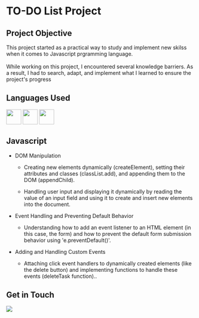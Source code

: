 <h1>TO-DO List Project</h1>

<h2>Project Objective</h2>
<p1>
 This project started as a practical way to study and implement new skilss when it comes to Javascript prgramming language.
</p1>
<br>
<br>
<p1>
While working on this project, I encountered several knowledge barriers. As a result, I had to search, adapt, and implement what I learned to ensure the project's progress
</p1>
<br>
<h2>Languages Used</h2>
<div>
  <img src="https://cdn.jsdelivr.net/gh/devicons/devicon@latest/icons/html5/html5-original.svg" width="40" height="40"/> <img src="https://cdn.jsdelivr.net/gh/devicons/devicon@latest/icons/css3/css3-original.svg" width="40" height="40"/> <img src="https://cdn.jsdelivr.net/gh/devicons/devicon@latest/icons/javascript/javascript-original.svg" width="40" height="40"/>  
</div>

<h2>Javascript</h2>
<ul>
  <li>
    <p>DOM Manipulation</p>
    <ul>
      <li>
        <p>Creating new elements dynamically (createElement), setting their attributes and classes (classList.add), and appending them to the DOM (appendChild).</p>
      </li>
       <li>
        <p>Handling user input and displaying it dynamically by reading the value of an input field and using it to create and insert new elements into the document.</p>
      </li>
    </ul>
  </li>
  <li>
    <p>Event Handling and Preventing Default Behavior</p>
    <ul>
      <li>
        <p>Understanding how to add an event listener to an HTML element (in this case, the form) and how to prevent the default form submission behavior using 'e.preventDefault()'.</p>
      </li>
    </ul>
  </li>
  <li>
    <p>Adding and Handling Custom Events</p>
     <ul>
      <li>
        <p>Attaching click event handlers to dynamically created elements (like the delete button) and implementing functions to handle these events (deleteTask function)..</p>
      </li>
    </ul>
  </li>
</ul>
<h2>Get in Touch</h2>
<a href="https://linkedin.com/in/israel-nunes-825968144" target="_blank"><img loading="lazy" src="https://img.shields.io/badge/-LinkedIn-%230077B5?style=for-the-badge&logo=linkedin&logoColor=white" target="_blank"></a><br>
